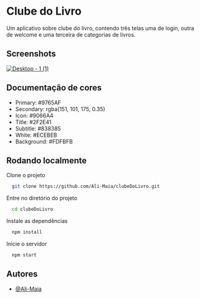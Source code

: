 # Clube do Livro

Um aplicativo sobre clube do livro, contendo três telas uma de login, outra de welcome e uma terceira de categorias de livros.

## Screenshots

[![Desktop - 1 (1)](https://i.im.ge/2023/07/05/0zjek4.Desktop-1-1.png)](https://im.ge/i/0zjek4)

## Documentação de cores

- Primary: #9765AF
- Secondary: rgba(151, 101, 175, 0.35)
- Icon: #9066A4
- Title: #2F2E41
- Subtitle: #838385
- White: #ECEBEB
- Background: #FDFBFB

## Rodando localmente

Clone o projeto

```bash
  git clone https://github.com/Ali-Maia/clubeDoLivro.git
```

Entre no diretório do projeto

```bash
  cd clubeDoLivro
```

Instale as dependências

```bash
  npm install
```

Inicie o servidor

```bash
  npm start
```

## Autores

- [@Ali-Maia](https://www.github.com/Ali-Maia)
